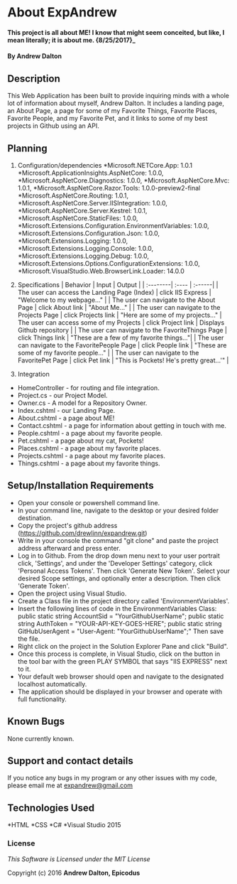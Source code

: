 # About ExpAndrew

#### This project is all about ME! I know that might seem conceited, but like, I mean literally; it is about me. {8/25/2017}_

#### By Andrew Dalton

## Description

This Web Application has been built to provide inquiring minds with a whole lot of information about myself, Andrew Dalton. It includes a landing page, an About Page, a page for some of my Favorite Things, Favorite Places, Favorite People, and my Favorite Pet, and it links to some of my best projects in Github using an API.

## Planning

1. Configuration/dependencies
	*Microsoft.NETCore.App: 1.0.1
	*Microsoft.ApplicationInsights.AspNetCore: 1.0.0,
	*Microsoft.AspNetCore.Diagnostics: 1.0.0,
	*Microsoft.AspNetCore.Mvc: 1.0.1,
	*Microsoft.AspNetCore.Razor.Tools: 1.0.0-preview2-final
	*Microsoft.AspNetCore.Routing: 1.0.1,
	*Microsoft.AspNetCore.Server.IISIntegration: 1.0.0,
	*Microsoft.AspNetCore.Server.Kestrel: 1.0.1,
	*Microsoft.AspNetCore.StaticFiles: 1.0.0,
	*Microsoft.Extensions.Configuration.EnvironmentVariables: 1.0.0,
	*Microsoft.Extensions.Configuration.Json: 1.0.0,
	*Microsoft.Extensions.Logging: 1.0.0,
	*Microsoft.Extensions.Logging.Console: 1.0.0,
	*Microsoft.Extensions.Logging.Debug: 1.0.0,
	*Microsoft.Extensions.Options.ConfigurationExtensions: 1.0.0,
	*Microsoft.VisualStudio.Web.BrowserLink.Loader: 14.0.0

2. Specifications
| Behavior | Input | Output |
| :--------| :---- | :------|
| The user can access the Landing Page (Index) | click IIS Express | "Welcome to my webpage..." |
| The user can navigate to the About Page | click About link | "About Me..." |
| The user can navigate to the Projects Page | click Projects link | "Here are some of my projects..."
| The user can access some of my Projects | click Project link | Displays Github repository |
| The user can navigate to the FavoriteThings Page | click Things link | "These are a few of my favorite things..."|
| The user can navigate to the FavoritePeople Page | click People link | "These are some of my favorite people..." |
| The user can navigate to the FavoritePet Page | click Pet link | "This is Pockets! He's pretty great...'" |

3. Integration
  * HomeController - for routing and file integration.
  * Project.cs - our Project Model.
  * Owner.cs - A model for a Repository Owner.
  * Index.cshtml - our Landing Page.
  * About.cshtml - a page about ME!
  * Contact.cshtml - a page for information about getting in touch with me.
  * People.cshtml - a page about my favorite people.
  * Pet.cshtml - a page about my cat, Pockets!
  * Places.cshtml - a page about my favorite places.
  * Projects.cshtml - a page about my favorite places.
  * Things.cshtml - a page about my favorite things.


## Setup/Installation Requirements

* Open your console or powershell command line.
* In your command line, navigate to the desktop or your desired folder destination.
* Copy the project's github address (https://github.com/drewlinn/expandrew.git)
* Write in your console the command "git clone" and paste the project address afterward and press enter.
* Log in to Github. From the drop down menu next to your user portrait click, 'Settings', and under the 'Developer Settings' category, click 'Personal Access Tokens'. Then click 'Generate New Token'. Select your desired Scope settings, and optionally enter a description. Then click 'Generate Token'.
* Open the project using Visual Studio. 
* Create a Class file in the project directory called 'EnvironmentVariables'.
* Insert the following lines of code in the EnvironmentVariables Class:
		public static string AccountSid = "YourGithubUserName";
        public static string AuthToken = "YOUR-API-KEY-GOES-HERE";
        public static string GitHubUserAgent = "User-Agent: "YourGithubUserName";"
	Then save the file.
* Right click on the project in the Solution Explorer Pane and click "Build".
* Once this process is complete, in Visual Studio, click on the button in the tool bar with the green PLAY SYMBOL that says "IIS EXPRESS" next to it.
* Your default web browser should open and navigate to the designated localhost automatically.
* The application should be displayed in your browser and operate with full functionality.

## Known Bugs

None currently known.

## Support and contact details

If you notice any bugs in my program or any other issues with my code, please email me at expandrew@gmail.com

## Technologies Used

*HTML 
*CSS 
*C# 
*Visual Studio 2015

### License

*This Software is Licensed under the MIT License*

Copyright (c) 2016 **Andrew Dalton, Epicodus**